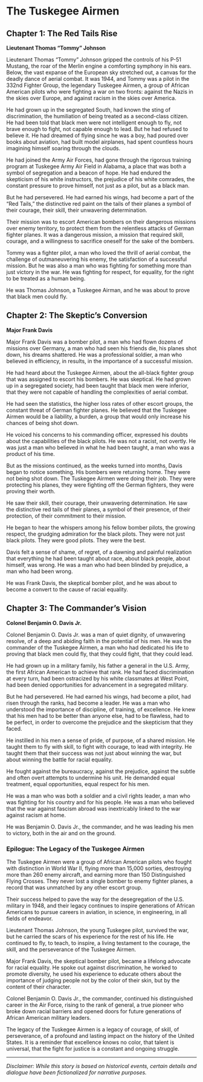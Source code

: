 
# The Tuskegee Airmen

## Chapter 1: The Red Tails Rise

**Lieutenant Thomas “Tommy” Johnson**

Lieutenant Thomas “Tommy” Johnson gripped the controls of his P-51 Mustang, the roar of the Merlin engine a comforting symphony in his ears. Below, the vast expanse of the European sky stretched out, a canvas for the deadly dance of aerial combat. It was 1944, and Tommy was a pilot in the 332nd Fighter Group, the legendary Tuskegee Airmen, a group of African American pilots who were fighting a war on two fronts: against the Nazis in the skies over Europe, and against racism in the skies over America.

He had grown up in the segregated South, had known the sting of discrimination, the humiliation of being treated as a second-class citizen. He had been told that black men were not intelligent enough to fly, not brave enough to fight, not capable enough to lead. But he had refused to believe it. He had dreamed of flying since he was a boy, had poured over books about aviation, had built model airplanes, had spent countless hours imagining himself soaring through the clouds.

He had joined the Army Air Forces, had gone through the rigorous training program at Tuskegee Army Air Field in Alabama, a place that was both a symbol of segregation and a beacon of hope. He had endured the skepticism of his white instructors, the prejudice of his white comrades, the constant pressure to prove himself, not just as a pilot, but as a black man.

But he had persevered. He had earned his wings, had become a part of the “Red Tails,” the distinctive red paint on the tails of their planes a symbol of their courage, their skill, their unwavering determination.

Their mission was to escort American bombers on their dangerous missions over enemy territory, to protect them from the relentless attacks of German fighter planes. It was a dangerous mission, a mission that required skill, courage, and a willingness to sacrifice oneself for the sake of the bombers.

Tommy was a fighter pilot, a man who loved the thrill of aerial combat, the challenge of outmaneuvering his enemy, the satisfaction of a successful mission. But he was also a man who was fighting for something more than just victory in the war. He was fighting for respect, for equality, for the right to be treated as a human being.

He was Thomas Johnson, a Tuskegee Airman, and he was about to prove that black men could fly.

## Chapter 2: The Skeptic’s Conversion

**Major Frank Davis**

Major Frank Davis was a bomber pilot, a man who had flown dozens of missions over Germany, a man who had seen his friends die, his planes shot down, his dreams shattered. He was a professional soldier, a man who believed in efficiency, in results, in the importance of a successful mission.

He had heard about the Tuskegee Airmen, about the all-black fighter group that was assigned to escort his bombers. He was skeptical. He had grown up in a segregated society, had been taught that black men were inferior, that they were not capable of handling the complexities of aerial combat.

He had seen the statistics, the higher loss rates of other escort groups, the constant threat of German fighter planes. He believed that the Tuskegee Airmen would be a liability, a burden, a group that would only increase his chances of being shot down.

He voiced his concerns to his commanding officer, expressed his doubts about the capabilities of the black pilots. He was not a racist, not overtly. He was just a man who believed in what he had been taught, a man who was a product of his time.

But as the missions continued, as the weeks turned into months, Davis began to notice something. His bombers were returning home. They were not being shot down. The Tuskegee Airmen were doing their job. They were protecting his planes, they were fighting off the German fighters, they were proving their worth.

He saw their skill, their courage, their unwavering determination. He saw the distinctive red tails of their planes, a symbol of their presence, of their protection, of their commitment to their mission.

He began to hear the whispers among his fellow bomber pilots, the growing respect, the grudging admiration for the black pilots. They were not just black pilots. They were good pilots. They were the best.

Davis felt a sense of shame, of regret, of a dawning and painful realization that everything he had been taught about race, about black people, about himself, was wrong. He was a man who had been blinded by prejudice, a man who had been wrong.

He was Frank Davis, the skeptical bomber pilot, and he was about to become a convert to the cause of racial equality.

## Chapter 3: The Commander’s Vision

**Colonel Benjamin O. Davis Jr.**

Colonel Benjamin O. Davis Jr. was a man of quiet dignity, of unwavering resolve, of a deep and abiding faith in the potential of his men. He was the commander of the Tuskegee Airmen, a man who had dedicated his life to proving that black men could fly, that they could fight, that they could lead.

He had grown up in a military family, his father a general in the U.S. Army, the first African American to achieve that rank. He had faced discrimination at every turn, had been ostracized by his white classmates at West Point, had been denied opportunities for advancement in a segregated military.

But he had persevered. He had earned his wings, had become a pilot, had risen through the ranks, had become a leader. He was a man who understood the importance of discipline, of training, of excellence. He knew that his men had to be better than anyone else, had to be flawless, had to be perfect, in order to overcome the prejudice and the skepticism that they faced.

He instilled in his men a sense of pride, of purpose, of a shared mission. He taught them to fly with skill, to fight with courage, to lead with integrity. He taught them that their success was not just about winning the war, but about winning the battle for racial equality.

He fought against the bureaucracy, against the prejudice, against the subtle and often overt attempts to undermine his unit. He demanded equal treatment, equal opportunities, equal respect for his men.

He was a man who was both a soldier and a civil rights leader, a man who was fighting for his country and for his people. He was a man who believed that the war against fascism abroad was inextricably linked to the war against racism at home.

He was Benjamin O. Davis Jr., the commander, and he was leading his men to victory, both in the air and on the ground.

### Epilogue: The Legacy of the Tuskegee Airmen

The Tuskegee Airmen were a group of African American pilots who fought with distinction in World War II, flying more than 15,000 sorties, destroying more than 260 enemy aircraft, and earning more than 150 Distinguished Flying Crosses. They never lost a single bomber to enemy fighter planes, a record that was unmatched by any other escort group.

Their success helped to pave the way for the desegregation of the U.S. military in 1948, and their legacy continues to inspire generations of African Americans to pursue careers in aviation, in science, in engineering, in all fields of endeavor.

Lieutenant Thomas Johnson, the young Tuskegee pilot, survived the war, but he carried the scars of his experience for the rest of his life. He continued to fly, to teach, to inspire, a living testament to the courage, the skill, and the perseverance of the Tuskegee Airmen.

Major Frank Davis, the skeptical bomber pilot, became a lifelong advocate for racial equality. He spoke out against discrimination, he worked to promote diversity, he used his experience to educate others about the importance of judging people not by the color of their skin, but by the content of their character.

Colonel Benjamin O. Davis Jr., the commander, continued his distinguished career in the Air Force, rising to the rank of general, a true pioneer who broke down racial barriers and opened doors for future generations of African American military leaders.

The legacy of the Tuskegee Airmen is a legacy of courage, of skill, of perseverance, of a profound and lasting impact on the history of the United States. It is a reminder that excellence knows no color, that talent is universal, that the fight for justice is a constant and ongoing struggle.

***

*Disclaimer: While this story is based on historical events, certain details and dialogue have been fictionalized for narrative purposes.*